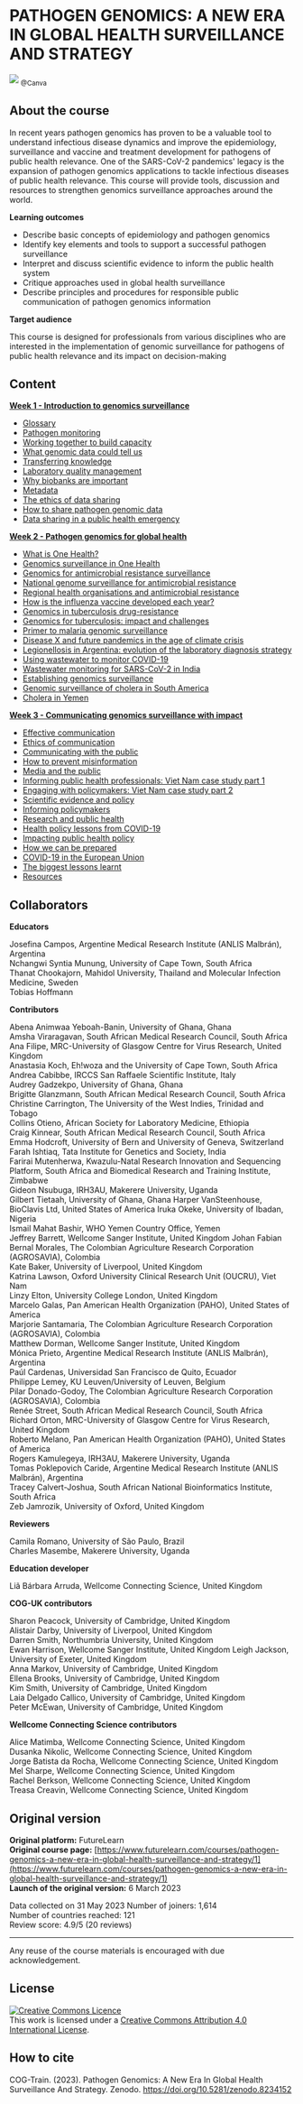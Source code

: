 # PATHOGEN GENOMICS: A NEW ERA IN GLOBAL HEALTH SURVEILLANCE AND STRATEGY

![](images/OC5_cover.jpeg)
<sub>@Canva</sub>

## About the course

In recent years pathogen genomics has proven to be a valuable tool to understand infectious disease dynamics and improve the epidemiology, surveillance and vaccine and treatment development for pathogens of public health relevance. One of the SARS-CoV-2 pandemics' legacy is the expansion of pathogen genomics applications to tackle infectious diseases of public health relevance. This course will provide tools, discussion and resources to strengthen genomics surveillance approaches around the world. 


**Learning outcomes**

* Describe basic concepts of epidemiology and pathogen genomics          
* Identify key elements and tools to support a successful pathogen surveillance           
* Interpret and discuss scientific evidence to inform the public health system          
* Critique approaches used in global health surveillance          
* Describe principles and procedures for responsible public communication of pathogen genomics information            

**Target audience**

This course is designed for professionals from various disciplines who are interested in the implementation of genomic surveillance for pathogens of public health relevance and its impact on decision-making

## Content

**[Week 1 - Introduction to genomics surveillance](https://wcscourses.github.io/COG-Train_Resources/pathogen_genomics_week1.html#INTRODUCTION_TO_VIRAL_SURVEILLANCE)**       
* [Glossary](https://wcscourses.github.io/COG-Train_Resources/pathogen_genomics_week1.html#Glossary)        
* [Pathogen monitoring](https://wcscourses.github.io/COG-Train_Resources/pathogen_genomics_week1.html#Pathogen_monitoring)        
* [Working together to build capacity](https://wcscourses.github.io/COG-Train_Resources/pathogen_genomics_week1.html#Working_together_to_build_capacity)         
* [What genomic data could tell us](https://wcscourses.github.io/COG-Train_Resources/pathogen_genomics_week1.html#What_genomic_data_could_tell_us)      
* [Transferring knowledge](https://wcscourses.github.io/COG-Train_Resources/pathogen_genomics_week1.html#Transferring_knowledge)         
* [Laboratory quality management](https://wcscourses.github.io/COG-Train_Resources/pathogen_genomics_week1.html#Laboratory_quality_management)        
* [Why biobanks are important](https://wcscourses.github.io/COG-Train_Resources/pathogen_genomics_week1.html#Why_biobanks_are_important)       
* [Metadata](https://wcscourses.github.io/COG-Train_Resources/pathogen_genomics_week1.html#Metadata)       
* [The ethics of data sharing](https://wcscourses.github.io/COG-Train_Resources/pathogen_genomics_week1.html#The_ethics_of_data_sharing)         
* [How to share pathogen genomic data](https://wcscourses.github.io/COG-Train_Resources/pathogen_genomics_week1.html#How_to_share_pathogen_genomic_data)            
* [Data sharing in a public health emergency](https://wcscourses.github.io/COG-Train_Resources/pathogen_genomics_week1.html#Data_sharing_in_a_public_health_emergency)          

**[Week 2 - Pathogen genomics for global health](https://wcscourses.github.io/COG-Train_Resources/pathogen_genomics_week2.html#PATHOGEN_GENOMICS_FOR_GLOBAL_HEALTH)**

* [What is One Health?](https://wcscourses.github.io/COG-Train_Resources/pathogen_genomics_week2.html#What_is_One_Health)        
* [Genomics surveillance in One Health](https://wcscourses.github.io/COG-Train_Resources/pathogen_genomics_week2.html#Genomics_surveillance_in_One_Health)         
* [Genomics for antimicrobial resistance surveillance](https://wcscourses.github.io/COG-Train_Resources/pathogen_genomics_week2.html#Genomics_for_antimicrobial_resistance_surveillance)         
* [National genome surveillance for antimicrobial resistance](https://wcscourses.github.io/COG-Train_Resources/pathogen_genomics_week2.html#National_genome_surveillance_for_antimicrobial_resistance)          
* [Regional health organisations and antimicrobial resistance](https://wcscourses.github.io/COG-Train_Resources/pathogen_genomics_week2.html#Regional_health_organisations_and_antimicrobial_resistance)        
* [How is the influenza vaccine developed each year?](https://wcscourses.github.io/COG-Train_Resources/pathogen_genomics_week2.html#How_is_the_influenza_vaccine_developed_each_year)          
* [Genomics in tuberculosis drug-resistance](https://wcscourses.github.io/COG-Train_Resources/pathogen_genomics_week2.html#Genomics_in_tuberculosis_drug-resistance)           
* [Genomics for tuberculosis: impact and challenges](https://wcscourses.github.io/COG-Train_Resources/pathogen_genomics_week2.html#Genomics_for_tuberculosis:_impact_and_challenges)        
* [Primer to malaria genomic surveillance](https://wcscourses.github.io/COG-Train_Resources/pathogen_genomics_week2.html#Primer_to_malaria_genomic_surveillance)           
* [Disease X and future pandemics in the age of climate crisis](https://wcscourses.github.io/COG-Train_Resources/pathogen_genomics_week2.html#Disease_X_and_future_pandemics_in_the_age_of_climate_crisis)         
* [Legionellosis in Argentina: evolution of the laboratory diagnosis strategy](https://wcscourses.github.io/COG-Train_Resources/pathogen_genomics_week2.html#Legionellosis_in_Argentina:_evolution_of_the_laboratory_diagnosis_strategy)          
* [Using wastewater to monitor COVID-19](https://wcscourses.github.io/COG-Train_Resources/pathogen_genomics_week2.html#Using_wastewater_to_monitor_COVID-19)              
* [Wastewater monitoring for SARS-CoV-2 in India](https://wcscourses.github.io/COG-Train_Resources/pathogen_genomics_week2.html#Wastewater_monitoring_for_SARS-CoV-2_in_India)          
* [Establishing genomics surveillance](https://wcscourses.github.io/COG-Train_Resources/pathogen_genomics_week2.html#Establishing_genomics_surveillance)         
* [Genomic surveillance of cholera in South America](https://wcscourses.github.io/COG-Train_Resources/pathogen_genomics_week2.html#Genomic_surveillance_of_cholera_in_South_America)         
* [Cholera in Yemen](https://wcscourses.github.io/COG-Train_Resources/pathogen_genomics_week2.html#Cholera_in_Yemen)             

**[Week 3 - Communicating genomics surveillance with impact](https://wcscourses.github.io/COG-Train_Resources/pathogen_genomics_week3.html#COMMUNICATING_GENOMICS_SURVEILLANCE_WITH_IMPACT)**
         
* [Effective communication](https://wcscourses.github.io/COG-Train_Resources/pathogen_genomics_week3.html#Effective_communication)            
* [Ethics of communication](https://wcscourses.github.io/COG-Train_Resources/pathogen_genomics_week3.html#Ethics_of_communication)          
* [Communicating with the public](https://wcscourses.github.io/COG-Train_Resources/pathogen_genomics_week3.html#Communicating_with_the_public)            
* [How to prevent misinformation](https://wcscourses.github.io/COG-Train_Resources/pathogen_genomics_week3.html#How_to_prevent_misinformation)         
* [Media and the public](https://wcscourses.github.io/COG-Train_Resources/pathogen_genomics_week3.html#Media_and_the_public)          
* [Informing public health professionals: Viet Nam case study part 1](https://wcscourses.github.io/COG-Train_Resources/pathogen_genomics_week3.html#Informing_public_health_professionals:_Viet_Nam_case_study_part_1)     
* [Engaging with policymakers: Viet Nam case study part 2](https://wcscourses.github.io/COG-Train_Resources/pathogen_genomics_week3.html#Engaging_with_policymakers:_Viet_Nam_case_study_part_2)          
* [Scientific evidence and policy](https://wcscourses.github.io/COG-Train_Resources/pathogen_genomics_week3.html#Scientific_evidence_and_policy)          
* [Informing policymakers](https://wcscourses.github.io/COG-Train_Resources/pathogen_genomics_week3.html#Informing_policymakers)               
* [Research and public health](https://wcscourses.github.io/COG-Train_Resources/pathogen_genomics_week3.html#Research_and_public_health)             
* [Health policy lessons from COVID-19](https://wcscourses.github.io/COG-Train_Resources/pathogen_genomics_week3.html#Health_policy_lessons_from_COVID-19)             
* [Impacting public health policy](https://wcscourses.github.io/COG-Train_Resources/pathogen_genomics_week3.html#Impacting_public_health_policy)             
* [How we can be prepared](https://wcscourses.github.io/COG-Train_Resources/pathogen_genomics_week3.html#How_we_can_be_prepared)           
* [COVID-19 in the European Union](https://wcscourses.github.io/COG-Train_Resources/pathogen_genomics_week3.html#COVID-19_in_the_European_Union)          
* [The biggest lessons learnt](https://wcscourses.github.io/COG-Train_Resources/pathogen_genomics_week3.html#The_biggest_lessons_learnt)          
* [Resources](https://wcscourses.github.io/COG-Train_Resources/pathogen_genomics_week3.html#Resources)                    

        
## Collaborators

**Educators**     

Josefina Campos, Argentine Medical Research Institute (ANLIS Malbrán), Argentina         
Nchangwi Syntia Munung, University of Cape Town, South Africa           
Thanat Chookajorn, Mahidol University, Thailand and Molecular Infection Medicine, Sweden          
Tobias Hoffmann
             
**Contributors**             

Abena Animwaa Yeboah-Banin, University of Ghana, Ghana             
Amsha Viraragavan, South African Medical Research Council, South Africa            
Ana Filipe, MRC-University of Glasgow Centre for Virus Research, United Kingdom            
Anastasia Koch, Eh!woza and the University of Cape Town, South Africa         
Andrea Cabibbe, IRCCS San Raffaele Scientific Institute, Italy          
Audrey Gadzekpo, University of Ghana, Ghana       
Brigitte Glanzmann, South African Medical Research Council, South Africa      
Christine Carrington, The University of the West Indies, Trinidad and Tobago       
Collins Otieno, African Society for Laboratory Medicine, Ethiopia          
Craig Kinnear, South African Medical Research Council, South Africa           
Emma Hodcroft, University of Bern and University of Geneva, Switzerland           
Farah Ishtiaq, Tata Institute for Genetics and Society, India        
Farirai Mutenherwa, Kwazulu-Natal Research Innovation and Sequencing Platform, South Africa and Biomedical Research and Training Institute, Zimbabwe              
Gideon Nsubuga, IRH3AU, Makerere University, Uganda            
Gilbert Tietaah, University of Ghana, Ghana
Harper VanSteenhouse, BioClavis Ltd, United States of America
Iruka Okeke, University of Ibadan, Nigeria          
Ismail Mahat Bashir, WHO Yemen Country Office, Yemen          
Jeffrey Barrett, Wellcome Sanger Institute, United Kingdom
Johan Fabian Bernal Morales, The Colombian Agriculture Research Corporation (AGROSAVIA), Colombia             
Kate Baker, University of Liverpool, United Kingdom           
Katrina Lawson, Oxford University Clinical Research Unit (OUCRU), Viet Nam        
Linzy Elton, University College London, United Kingdom           
Marcelo Galas, Pan American Health Organization (PAHO), United States of America          
Marjorie Santamaria, The Colombian Agriculture Research Corporation (AGROSAVIA), Colombia         
Matthew Dorman, Wellcome Sanger Institute, United Kingdom          
Mónica Prieto, Argentine Medical Research Institute (ANLIS Malbrán), Argentina      
Paúl Cardenas, Universidad San Francisco de Quito, Ecuador          
Philippe Lemey, KU Leuven/University of Leuven, Belgium            
Pilar Donado-Godoy, The Colombian Agriculture Research Corporation (AGROSAVIA), Colombia        
Renée Street, South African Medical Research Council, South Africa        
Richard Orton, MRC-University of Glasgow Centre for Virus Research, United Kingdom        
Roberto Melano, Pan American Health Organization (PAHO), United States of America        
Rogers Kamulegeya, IRH3AU, Makerere University, Uganda          
Tomas Poklepovich Caride, Argentine Medical Research Institute (ANLIS Malbrán), Argentina       
Tracey Calvert-Joshua, South African National Bioinformatics Institute, South Africa        
Zeb Jamrozik, University of Oxford, United Kingdom              


**Reviewers**


Camila Romano, University of São Paulo, Brazil           
Charles Masembe, Makerere University, Uganda              


**Education developer**


Liã Bárbara Arruda, Wellcome Connecting Science, United Kingdom        
 
**COG-UK contributors**
 
Sharon Peacock, University of Cambridge, United Kingdom          
Alistair Darby, University of Liverpool, United Kingdom         
Darren Smith, Northumbria University, United Kingdom                 
Ewan Harrison, Wellcome Sanger Institute, United Kingdom
Leigh Jackson, University of Exeter, United Kingdom          
Anna Markov, University of Cambridge, United Kingdom           
Ellena Brooks, University of Cambridge, United Kingdom        
Kim Smith, University of Cambridge, United Kingdom         
Laia Delgado Callico, University of Cambridge, United Kingdom          
Peter McEwan, University of Cambridge, United Kingdom            


**Wellcome Connecting Science contributors**


Alice Matimba, Wellcome Connecting Science, United Kingdom            
Dusanka Nikolic, Wellcome Connecting Science, United Kingdom         
Jorge Batista da Rocha, Wellcome Connecting Science, United Kingdom          
Mel Sharpe, Wellcome Connecting Science, United Kingdom          
Rachel Berkson, Wellcome Connecting Science, United Kingdom         
Treasa Creavin, Wellcome Connecting Science, United Kingdom             
              
## Original version

**Original platform:** FutureLearn             
**Original course page:** [https://www.futurelearn.com/courses/pathogen-genomics-a-new-era-in-global-health-surveillance-and-strategy/1](https://www.futurelearn.com/courses/pathogen-genomics-a-new-era-in-global-health-surveillance-and-strategy/1)                           
**Launch of the original version:** 6 March 2023
 
Data collected on 31 May 2023
Number of joiners: 1,614         
Number of countries reached: 121         
Review score: 4.9/5 (20 reviews)             

******
Any reuse of the course materials is encouraged with due acknowledgement.

## License
<a rel="license" href="http://creativecommons.org/licenses/by/4.0/"><img alt="Creative Commons Licence" style="border-width:0" src="https://i.creativecommons.org/l/by/4.0/88x31.png" /></a><br />This work is licensed under a <a rel="license" href="http://creativecommons.org/licenses/by/4.0/">Creative Commons Attribution 4.0 International License</a>.

## How to cite 

COG-Train. (2023). Pathogen Genomics: A New Era In Global Health Surveillance And Strategy. Zenodo. https://doi.org/10.5281/zenodo.8234152


